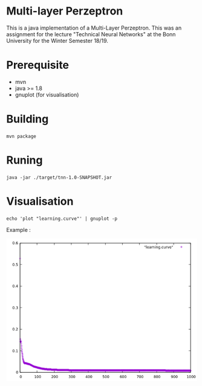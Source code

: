 # Multi-layer Perzeptron

This is a java implementation of a Multi-Layer Perzeptron. This was an assignment for the lecture "Technical Neural Networks" at the Bonn University for the Winter Semester 18/19.

# Prerequisite

* mvn
* java >= 1.8
* gnuplot (for visualisation)

# Building

`mvn package`

# Runing

`java -jar ./target/tnn-1.0-SNAPSHOT.jar`

# Visualisation

`echo 'plot "learning.curve"' | gnuplot -p`

Example :

![Learning curve example](./learningCurve.png)